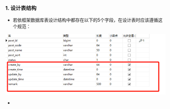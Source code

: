 ### 1. 设计表结构

- 若依框架数据库表设计结构中都存在以下的5个字段，在设计表时应该遵循这个规范：

![image-20230630164846582](RuoYi二次开发.assets/image-20230630164846582.png)

- 